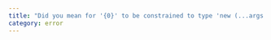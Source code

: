 ```yaml
---
title: "Did you mean for '{0}' to be constrained to type 'new (...args: any[]) => {1}'?"
category: error
---
```

